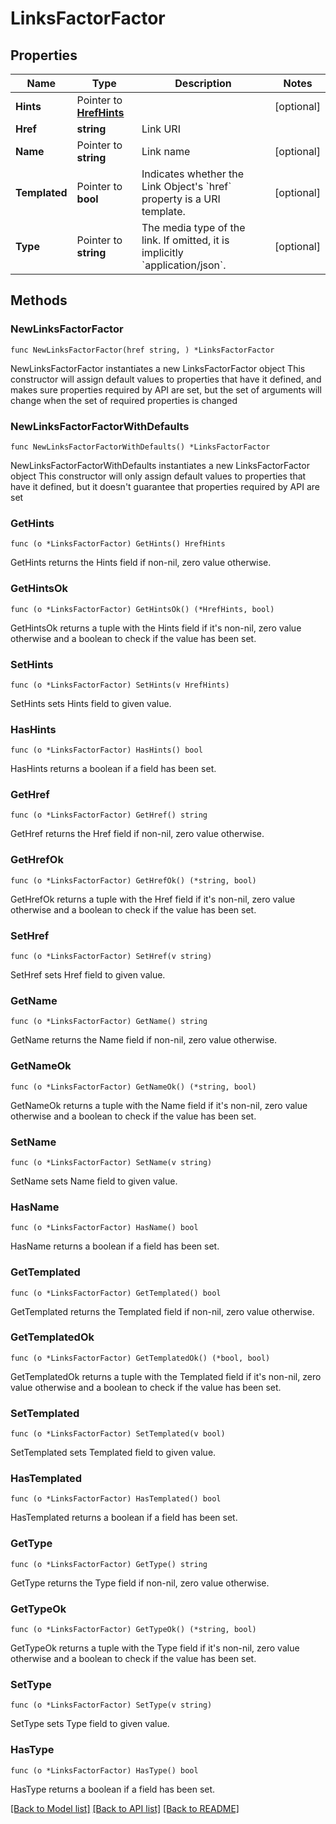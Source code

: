 # LinksFactorFactor

## Properties

Name | Type | Description | Notes
------------ | ------------- | ------------- | -------------
**Hints** | Pointer to [**HrefHints**](HrefHints.md) |  | [optional] 
**Href** | **string** | Link URI | 
**Name** | Pointer to **string** | Link name | [optional] 
**Templated** | Pointer to **bool** | Indicates whether the Link Object&#39;s &#x60;href&#x60; property is a URI template. | [optional] 
**Type** | Pointer to **string** | The media type of the link. If omitted, it is implicitly &#x60;application/json&#x60;. | [optional] 

## Methods

### NewLinksFactorFactor

`func NewLinksFactorFactor(href string, ) *LinksFactorFactor`

NewLinksFactorFactor instantiates a new LinksFactorFactor object
This constructor will assign default values to properties that have it defined,
and makes sure properties required by API are set, but the set of arguments
will change when the set of required properties is changed

### NewLinksFactorFactorWithDefaults

`func NewLinksFactorFactorWithDefaults() *LinksFactorFactor`

NewLinksFactorFactorWithDefaults instantiates a new LinksFactorFactor object
This constructor will only assign default values to properties that have it defined,
but it doesn't guarantee that properties required by API are set

### GetHints

`func (o *LinksFactorFactor) GetHints() HrefHints`

GetHints returns the Hints field if non-nil, zero value otherwise.

### GetHintsOk

`func (o *LinksFactorFactor) GetHintsOk() (*HrefHints, bool)`

GetHintsOk returns a tuple with the Hints field if it's non-nil, zero value otherwise
and a boolean to check if the value has been set.

### SetHints

`func (o *LinksFactorFactor) SetHints(v HrefHints)`

SetHints sets Hints field to given value.

### HasHints

`func (o *LinksFactorFactor) HasHints() bool`

HasHints returns a boolean if a field has been set.

### GetHref

`func (o *LinksFactorFactor) GetHref() string`

GetHref returns the Href field if non-nil, zero value otherwise.

### GetHrefOk

`func (o *LinksFactorFactor) GetHrefOk() (*string, bool)`

GetHrefOk returns a tuple with the Href field if it's non-nil, zero value otherwise
and a boolean to check if the value has been set.

### SetHref

`func (o *LinksFactorFactor) SetHref(v string)`

SetHref sets Href field to given value.


### GetName

`func (o *LinksFactorFactor) GetName() string`

GetName returns the Name field if non-nil, zero value otherwise.

### GetNameOk

`func (o *LinksFactorFactor) GetNameOk() (*string, bool)`

GetNameOk returns a tuple with the Name field if it's non-nil, zero value otherwise
and a boolean to check if the value has been set.

### SetName

`func (o *LinksFactorFactor) SetName(v string)`

SetName sets Name field to given value.

### HasName

`func (o *LinksFactorFactor) HasName() bool`

HasName returns a boolean if a field has been set.

### GetTemplated

`func (o *LinksFactorFactor) GetTemplated() bool`

GetTemplated returns the Templated field if non-nil, zero value otherwise.

### GetTemplatedOk

`func (o *LinksFactorFactor) GetTemplatedOk() (*bool, bool)`

GetTemplatedOk returns a tuple with the Templated field if it's non-nil, zero value otherwise
and a boolean to check if the value has been set.

### SetTemplated

`func (o *LinksFactorFactor) SetTemplated(v bool)`

SetTemplated sets Templated field to given value.

### HasTemplated

`func (o *LinksFactorFactor) HasTemplated() bool`

HasTemplated returns a boolean if a field has been set.

### GetType

`func (o *LinksFactorFactor) GetType() string`

GetType returns the Type field if non-nil, zero value otherwise.

### GetTypeOk

`func (o *LinksFactorFactor) GetTypeOk() (*string, bool)`

GetTypeOk returns a tuple with the Type field if it's non-nil, zero value otherwise
and a boolean to check if the value has been set.

### SetType

`func (o *LinksFactorFactor) SetType(v string)`

SetType sets Type field to given value.

### HasType

`func (o *LinksFactorFactor) HasType() bool`

HasType returns a boolean if a field has been set.


[[Back to Model list]](../README.md#documentation-for-models) [[Back to API list]](../README.md#documentation-for-api-endpoints) [[Back to README]](../README.md)


